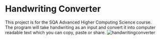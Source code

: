 # Handwriting Converter
This project is for the SQA Advanced Higher Computing Science course. The program will take handwriting as an input and convert it into computer readable text which you can copy, paste or share.
![handwritingconverter](https://user-images.githubusercontent.com/86779011/149506421-91794282-6e4a-4de6-a14c-4bc9fd915de2.png)
